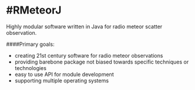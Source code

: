 #RMeteorJ
========

Highly modular software written in Java for radio meteor scatter observation.

####Primary goals:
- creating 21st century software for radio meteor observations
- providing barebone package not biased towards specific techniques or technologies
- easy to use API for module development
- supporting multiple operating systems
